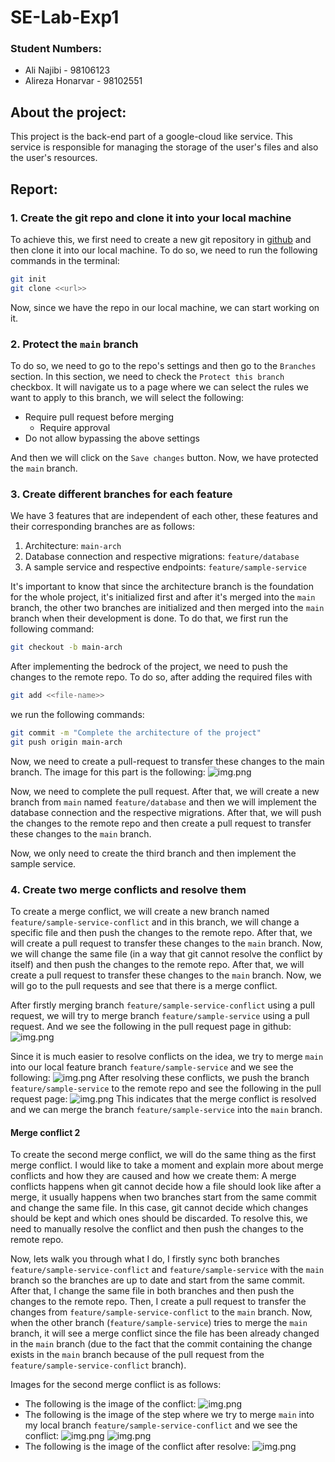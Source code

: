 # SE-Lab-Exp1
### Student Numbers:
- Ali Najibi - 98106123
- Alireza Honarvar - 98102551

## About the project:
This project is the back-end part of a google-cloud like service. This service is
responsible for managing the storage of the user's files and also the user's
resources.

## Report:
### 1. Create the git repo and clone it into your local machine
To achieve this, we first need to create a new git repository in [github](githbu.com) and then clone it into our local machine. To do so, we need to run the following commands in the terminal:
```bash
git init
git clone <<url>>
```
Now, since we have the repo in our local machine, we can start working on it.
### 2. Protect the `main` branch
To do so, we need to go to the repo's settings and then go to the `Branches` section. In this section, we need to check the `Protect this branch` checkbox.
It will navigate us to a page where we can select the rules we want to apply to this
branch, we will select the following:
- Require pull request before merging
    - Require approval
- Do not allow bypassing the above settings

And then we will click on the `Save changes` button. Now, we have protected the `main` branch.


### 3. Create different branches for each feature
We have 3 features that are independent of each other, these features and their
corresponding branches are as follows:
1. Architecture: `main-arch`
2. Database connection and respective migrations: `feature/database`
3. A sample service and respective endpoints: `feature/sample-service`

It's important to know that since the architecture branch is the foundation for the
whole project, it's initialized first and after it's merged into the `main` branch,
the other two branches are initialized and then merged into the `main` branch when their development is done.
To do that, we first run the following command:
```bash
git checkout -b main-arch
```
After implementing the bedrock of the project, we need to push the changes to the
remote repo. To do so, after adding the required files with 
```bash
git add <<file-name>>
```
we run the following commands:
```bash
git commit -m "Complete the architecture of the project"
git push origin main-arch
```
Now, we need to create a pull-request to transfer these changes to 
the main branch.
The image for this part is the following:
![img.png](main-archTOmain.png)

Now, we need to complete the pull request.
After that, we will create a new branch from `main` named 
`feature/database` and then we will implement the database connection and the
respective migrations. After that, we will push the changes to the remote repo and
then create a pull request to transfer these changes to the `main` branch.

Now, we only need to create the third branch and then implement the sample service.

### 4. Create two merge conflicts and resolve them
To create a merge conflict, we will create a new branch named `feature/sample-service-conflict`
and in this branch, we will change a specific file and then push the changes to the
remote repo. After that, we will create a pull request to transfer these changes to
the `main` branch. Now, we will change the same file (in a way that git cannot resolve the conflict by itself)
and then push the changes to the remote repo. After that, we will create a pull request
to transfer these changes to the `main` branch. Now, we will go to the pull requests
and see that there is a merge conflict.

After firstly merging branch `feature/sample-service-conflict` using a pull request,
we will try to merge branch `feature/sample-service` using a pull request. And we see 
the following in the pull request page in github:
![img.png](merge-conflict-1.png)

Since it is much easier to resolve conflicts on the idea, we try to merge `main` into
our local feature branch `feature/sample-service` and we see the following:
![img.png](merge-conflict-1-idea.png)
After resolving these conflicts, we push the branch `feature/sample-service` to the remote repo
and see the following in the pull request page:
![img.png](merge-conflict-1-after-resolve.png)
This indicates that the merge conflict is resolved and we can merge the branch `feature/sample-service`
into the `main` branch.

#### Merge conflict 2
To create the second merge conflict, we will 
do the same thing as the first merge conflict. I would like to take a moment 
and explain more about merge conflicts and how they are caused and how we create them:
A merge conflicts happens when git cannot decide how a file should look like
after a merge, it usually happens when two branches start from the same commit
and change the same file. In this case, git cannot decide which changes should
be kept and which ones should be discarded. To resolve this, we need to manually
resolve the conflict and then push the changes to the remote repo.

Now, lets walk you through what I do, I firstly sync both branches
`feature/sample-service-conflict` and `feature/sample-service` with the `main` branch so 
the branches are up to date and start from the same commit. After that, I change the same file
in both branches and then push the changes to the remote repo. Then, I create a pull request
to transfer the changes from `feature/sample-service-conflict` to the `main` branch. Now, when the other
branch (`feature/sample-service`) tries to merge the `main` branch, it will see a merge conflict since
the file has been already changed in the `main` branch (due to the fact that the commit 
containing the change exists in the `main` branch because of the pull request from the
`feature/sample-service-conflict` branch).

Images for the second merge conflict is as follows:
- The following is the image of the conflict:
![img.png](merge-conflict-2.png)
- The following is the image of the step where we try to merge `main` into 
my local branch `feature/sample-service-conflict` and we see the conflict:
![img.png](merge-conflict-2-idea-merge.png)
![img.png](merge-conflict-2-conflict-shown.png)
- The following is the image of the conflict after resolve:
![img.png](merge-conflict-2-after-resolve.png)
